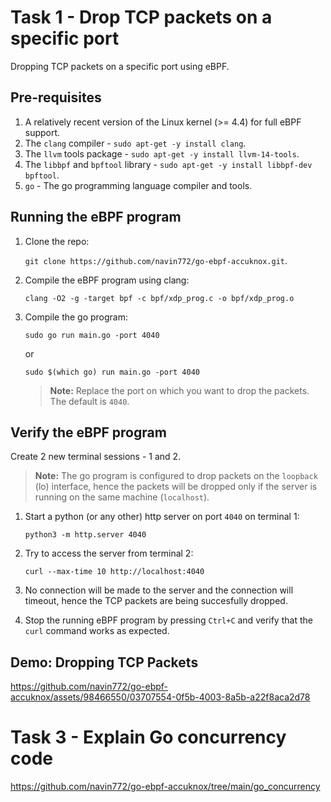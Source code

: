 # Task 1 - Drop TCP packets on a specific port

Dropping TCP packets on a specific port using eBPF.

## Pre-requisites

1. A relatively recent version of the Linux kernel (>= 4.4) for full eBPF support.
2. The `clang` compiler - `sudo apt-get -y install clang`.
3. The `llvm` tools package - `sudo apt-get -y install llvm-14-tools`.
4. The `libbpf` and `bpftool` library - `sudo apt-get -y install libbpf-dev bpftool`.
5. `go` - The go programming language compiler and tools.

## Running the eBPF program 

1. Clone the repo: 
    
    `git clone https://github.com/navin772/go-ebpf-accuknox.git`.

2. Compile the eBPF program using clang:

    `clang -O2 -g -target bpf -c bpf/xdp_prog.c -o bpf/xdp_prog.o`

3. Compile the go program:

    `sudo go run main.go -port 4040`

    or
    
    `sudo $(which go) run main.go -port 4040`

    > **Note:** Replace the port on which you want to drop the packets. The default is `4040`.


## Verify the eBPF program
Create 2 new terminal sessions - 1 and 2.


> **Note:** The go program is configured to drop packets on the `loopback` (lo) interface, hence the packets will be dropped only if the server is running on the same machine (`localhost`).

1. Start a python (or any other) http server on port `4040` on terminal 1:

    `python3 -m http.server 4040`

2. Try to access the server from terminal 2:

    `curl --max-time 10 http://localhost:4040`

3. No connection will be made to the server and the connection will timeout, hence the TCP packets are being succesfully dropped.
4. Stop the running eBPF program by pressing `Ctrl+C` and verify that the `curl` command works as expected.

## Demo: Dropping TCP Packets

https://github.com/navin772/go-ebpf-accuknox/assets/98466550/03707554-0f5b-4003-8a5b-a22f8aca2d78


# Task 3 - Explain Go concurrency code

https://github.com/navin772/go-ebpf-accuknox/tree/main/go_concurrency